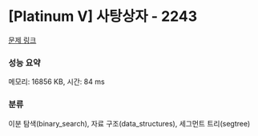 # [Platinum V] 사탕상자 - 2243 

[문제 링크](https://www.acmicpc.net/problem/2243) 

### 성능 요약

메모리: 16856 KB, 시간: 84 ms

### 분류

이분 탐색(binary_search), 자료 구조(data_structures), 세그먼트 트리(segtree)

